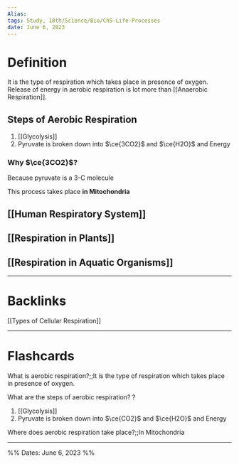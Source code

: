```yaml
---
Alias:
tags: Study, 10th/Science/Bio/Ch5-Life-Processes
date: June 6, 2023
---
```

# Definition
It is the type of respiration which takes place in presence of oxygen. Release of energy in aerobic respiration is lot more than [[Anaerobic Respiration]].
## Steps of Aerobic Respiration
1. [[Glycolysis]]
2. Pyruvate is broken down into $\ce{3CO2}$ and $\ce{H2O}$ and Energy
### Why $\ce{3CO2}$?
Because pyruvate is a 3-C molecule

This process takes place **in Mitochondria**

## [[Human Respiratory System]]
## [[Respiration in Plants]]
## [[Respiration in Aquatic Organisms]]


---
# Backlinks
[[Types of Cellular Respiration]]

---
# Flashcards
What is aerobic respiration?;;It is the type of respiration which takes place in presence of oxygen.
<!--SR:!2026-03-05,736,300-->

What are the steps of aerobic respiration?
?
1. [[Glycolysis]]
2. Pyruvate is broken down into $\ce{CO2}$ and $\ce{H2O}$ and Energy
<!--SR:!2025-07-30,527,267-->

Where does aerobic respiration take place?;;In Mitochondria
<!--SR:!2025-04-13,483,280-->


---

%%
Dates: June 6, 2023
%%